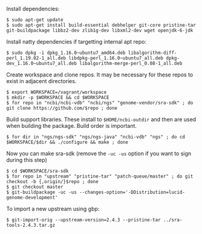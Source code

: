 Install dependencies:

```
$ sudo apt-get update
$ sudo apt-get install build-essential debhelper git-core pristine-tar git-buildpackage libbz2-dev zlib1g-dev libxml2-dev wget openjdk-6-jdk
```

Install natty dependencies if targetting internal apt repo:

```
$ sudo dpkg -i dpkg_1.16.0~ubuntu7_amd64.deb libalgorithm-diff-perl_1.19.02-1_all.deb libdpkg-perl_1.16.0~ubuntu7_all.deb dpkg-dev_1.16.0~ubuntu7_all.deb libalgorithm-merge-perl_0.08-1_all.deb
```

Create workspace and clone repos. It may be necessary for these repos to exist in adjacent directories.

```
$ export WORKSPACE=/vagrant/workspace
$ mkdir -p $WORKSPACE && cd $WORKSPACE
$ for repo in "ncbi/ncbi-vdb" "ncbi/ngs" "genome-vendor/sra-sdk" ; do git clone https://github.com/$repo ; done
```

Build support libraries. These install to `$HOME/ncbi-outdir` and then are used when building the package. Build order is important.

```
$ for dir in "ngs/ngs-sdk" "ngs/ngs-java" "ncbi-vdb" "ngs" ; do cd $WORKSPACE/$dir && ./configure && make ; done
```

Now you can make sra-sdk (remove the `-uc -us` option if you want to sign during this step)

```
$ cd $WORKSPACE/sra-sdk
$ for repo in "upstream" "pristine-tar" "patch-queue/master" ; do git checkout -b {,origin/}$repo ; done
$ git checkout master
$ git-buildpackage -uc -us --changes-option='-DDistribution=lucid-genome-development'
```

To import a new upstream using gbp:
```
$ git-import-orig --upstream-version=2.4.3 --pristine-tar ../sra-tools-2.4.3.tar.gz
```
